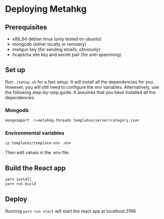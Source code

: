 # Deploying Metahkg

## Prerequisites

- x86_64 debian linux (only tested on ubuntu)
- mongodb (either locally or remotely)
- mailgun key (for sending emails, obviously)
- hcaptcha site key and secret pair (for anti-spamming)

## Set up

Run `./setup.sh` for a fast setup. It will install all the dependencies for you.
However, you will still need to configure the env variables.
Alternatively, use the following step-by-step guide. It assumes that you have installed all the dependencies.

### Mongodb

```bash
mongoimport -d=metahkg-threads templates/server/category.json
```

### Environmental variables

```bash
cp templates/template.env .env
```

Then edit values in the .env file.

## Build the React app

```bash
yarn install
yarn run build
```

## Deploy
Running  `yarn run start` will start the react app at localhost:3199.
